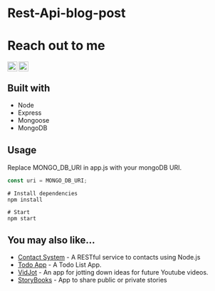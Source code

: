 # Rest-Api-blog-post

# Reach out to me
[<img align="left" alt="LinkedIn" width="22px" src="https://cdn.jsdelivr.net/npm/simple-icons@v3/icons/linkedin.svg" />](https://www.linkedin.com/in/prabhakargaddam/)
[<img align="left" alt="Gmail" width="22px" src="https://cdn.jsdelivr.net/npm/simple-icons@v3/icons/gmail.svg" />](<mailto:prabhakargaddam1729@gmail.com>)

<br/>

## Built with
 - Node
 - Express
 - Mongoose
 - MongoDB
 
## Usage
 Replace MONGO_DB_URI in app.js with your mongoDB URI.
```javascript
const uri = MONGO_DB_URI;
```

```
# Install dependencies
npm install

# Start 
npm start
```
## You may also like...

- [Contact System](https://github.com/prabha1729/RESTful-Service-for-Contact-Entry-System) - A RESTful service to contacts using Node.js
- [Todo App](https://github.com/prabha1729/Todo-App) - A Todo List App.
- [VidJot](https://github.com/prabha1729/VidJot)  -  An app for jotting down ideas for future Youtube videos.
- [StoryBooks](https://github.com/prabha1729/StoryBooks) - App to share public or private stories

